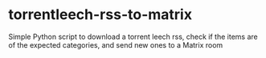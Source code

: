 # torrentleech-rss-to-matrix
Simple Python script to download a torrent leech rss, check if the items are of the expected categories, and send new ones to a Matrix room
